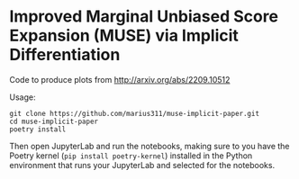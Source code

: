 # Improved Marginal Unbiased Score Expansion (MUSE) via Implicit Differentiation

Code to produce plots from http://arxiv.org/abs/2209.10512

Usage:

```shell
git clone https://github.com/marius311/muse-implicit-paper.git
cd muse-implicit-paper
poetry install
```

Then open JupyterLab and run the notebooks, making sure to you have the Poetry kernel (`pip install poetry-kernel`) installed in the Python environment that runs your JupyterLab and selected for the notebooks.